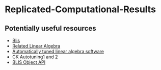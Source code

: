 # Replicated-Computational-Results

## Potentially useful resources
* [Blis](https://github.com/flame/blis)
* [Related Linear Algebra](http://www.ulaff.net/)
* [Automatically tuned linear algebra software](https://www.researchgate.net/publication/2572098_Automatically_Tuned_Linear_Algebra_Software)
* CK Autotuning[1](https://cknowledge.io/report/rpi3-crowd-tuning-2017-interactive/#sec_autotuning) and [2](https://github.com/ctuning/ck/wiki/Compiler-autotuning)
* [BLIS Object API](https://github.com/flame/blis/blob/master/docs/BLISObjectAPI.md)
